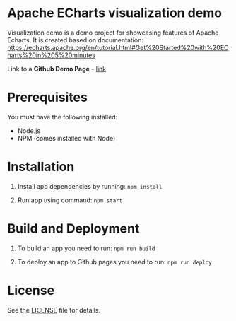 # Apache ECharts visualization demo
Visualization demo is a demo project for showcasing features of Apache Echarts.
It is created based on documentation:
https://echarts.apache.org/en/tutorial.html#Get%20Started%20with%20ECharts%20in%205%20minutes

Link to a **Github Demo Page** - [link](https://amg28.github.io/visualization-ba/)

# Prerequisites
You must have the following installed:

* Node.js
* NPM (comes installed with Node)

# Installation
1. Install app dependencies by running:
`npm install`

2. Run app using command:
`npm start`

# Build and Deployment
1. To build an app you need to run:
`npm run build`

2. To deploy an app to Github pages you need to run:
`npm run deploy`

# License
See the [LICENSE](/LICENSE.md) file for details.
